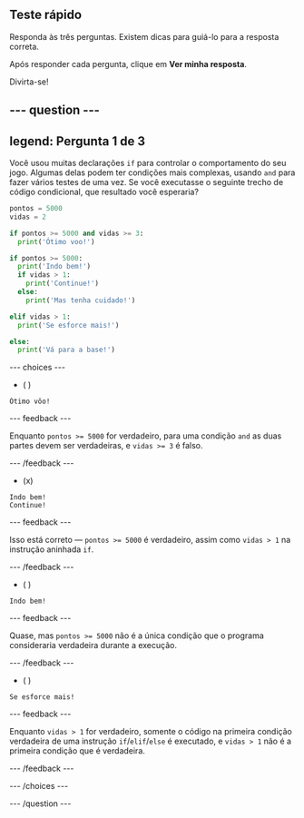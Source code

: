 ## Teste rápido

Responda às três perguntas. Existem dicas para guiá-lo para a resposta correta.

Após responder cada pergunta, clique em **Ver minha resposta**.

Divirta-se!

--- question ---
---
legend: Pergunta 1 de 3
---

Você usou muitas declarações `if` para controlar o comportamento do seu jogo. Algumas delas podem ter condições mais complexas, usando `and` para fazer vários testes de uma vez. Se você executasse o seguinte trecho de código condicional, que resultado você esperaria?

```python
pontos = 5000
vidas = 2

if pontos >= 5000 and vidas >= 3:
  print('Ótimo voo!')

if pontos >= 5000: 
  print('Indo bem!')
  if vidas > 1:
    print('Continue!')
  else:
    print('Mas tenha cuidado!')

elif vidas > 1:
  print('Se esforce mais!')

else:
  print('Vá para a base!')
```

--- choices ---

- ( )
```
Ótimo vôo!
```
  --- feedback ---

Enquanto `pontos >= 5000` for verdadeiro, para uma condição `and` as duas partes devem ser verdadeiras, e `vidas >= 3` é falso.

  --- /feedback ---

- (x)
```
Indo bem!
Continue!
```
  --- feedback ---

Isso está correto — `pontos >= 5000` é verdadeiro, assim como `vidas > 1` na instrução aninhada `if`.

  --- /feedback ---

- ( )
```
Indo bem!
```
  --- feedback ---

Quase, mas `pontos >= 5000` não é a única condição que o programa consideraria verdadeira durante a execução.

  --- /feedback ---

- ( )
```
Se esforce mais!
```
  --- feedback ---

Enquanto `vidas > 1` for verdadeiro, somente o código na primeira condição verdadeira de uma instrução `if`/`elif`/`else` é executado, e `vidas > 1` não é a primeira condição que é verdadeira.

  --- /feedback ---

--- /choices ---

--- /question ---
